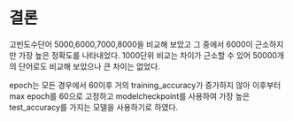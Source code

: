 # 결론   
고빈도수단어 5000,6000,7000,8000을 비교해 보았고 그 중에서 6000이 근소하지만 가장 높은 정확도를 나타내었다. 1000단위 비교는 차이가 근소할 수 있어 50000개의 단어로도 비교해 보았으나 큰 차이는 없었다. 
   
   
epoch는 모든 경우에서 60이후 거의 training_accuracy가 증가하지 않아 이후부터 max epoch를 60으로 고정하고 modelcheckpoint를 사용하여 가장 높은 test_accuracy를 가지는 모델을 사용하기로 하였다.  
